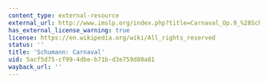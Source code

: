 ```yaml
---
content_type: external-resource
external_url: http://www.imslp.org/index.php?title=Carnaval_Op.9_%28Schumann%2C_Robert%29
has_external_license_warning: true
license: https://en.wikipedia.org/wiki/All_rights_reserved
status: ''
title: 'Schumann: Carnaval'
uid: 5acf5d75-cf99-4dbe-b71b-d3e759d80a81
wayback_url: ''
---
```

